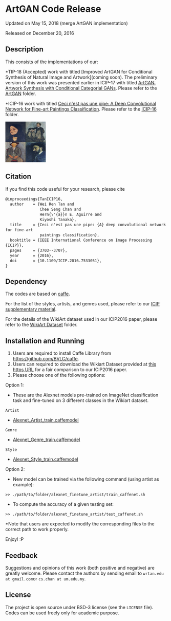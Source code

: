 # ArtGAN Code Release

Updated on May 15, 2018 (merge ArtGAN implementation)

Released on December 20, 2016

## Description

This consists of the implementations of our:

*TIP-18 (Accepted) work with titled [Improved ArtGAN for Conditional Synthesis of Natural Image and Artwork](coming soon). The preliminary version of this work was presented earlier in ICIP-17 with titled [ArtGAN: Artwork Synthesis with Conditional Categorial GANs](https://arxiv.org/abs/1702.03410). Please refer to the [ArtGAN](https://github.com/cs-chan/Artwork-GAN/tree/master/ArtGAN) folder.

*ICIP-16 work with titled [Ceci n'est pas une pipe: A Deep Convolutional Network for Fine-art Paintings Classification](http://web.fsktm.um.edu.my/~cschan/doc/ICIP2016.pdf). Please refer to the [ICIP-16](https://github.com/cs-chan/Artwork-GAN/tree/master/ICIP-16) folder.

<img src="ICIP2016.gif" width="25%">

## Citation
If you find this code useful for your research, please cite
```
@inproceedings{TanICIP16,
  author    = {Wei Ren Tan and
               Chee Seng Chan and
               Hern{\'{a}}n E. Aguirre and
               Kiyoshi Tanaka},
  title     = {Ceci n'est pas une pipe: {A} deep convolutional network for fine-art
               paintings classification},
  booktitle = {IEEE International Conference on Image Processing {ICIP}},
  pages     = {3703--3707},
  year      = {2016},
  doi       = {10.1109/ICIP.2016.7533051},
}
```

## Dependency
The codes are based on [caffe](https://github.com/BVLC/caffe).
<!---
This repository does not include the Wikiart dataset used. 
--->
For the list of the styles, artists, and genres used, please refer to our [ICIP supplementary material](http://web.fsktm.um.edu.my/~cschan/doc/ICIP2016_supp.pdf).

For the details of the WikiArt dataset used in our ICIP2016 paper, please refer to the [WikiArt Dataset](https://github.com/cs-chan/ICIP2016-PC/tree/master/WikiArt%20Dataset) folder.

<!---
For the full list of paintings used, please refer to [Saleh & Elgammal (2015). Large-scale Classification of Fine-Art Paintings: Learning The Right Metric on The Right Feature](https://arxiv.org/pdf/1505.00855v1.pdf).
--->

## Installation and Running

1. Users are required to install Caffe Library from https://github.com/BVLC/caffe. 
2. Users can required to download the Wikiart Dataset provided at [this https URL](https://github.com/cs-chan/ICIP2016-PC/tree/master/WikiArt%20Dataset) for a fair comparison to our ICIP2016 paper.
3. Please choose one of the following options: 

Option 1: 
- These are the Alexnet models pre-trained on ImageNet classification task and fine-tuned on 3 different classes in the Wikiart dataset.
```
Artist
```
- [Alexnet_Artist_train.caffemodel](http://web.fsktm.um.edu.my/~cschan/source/ICIP2016/Alexnet_genre_finetune.caffemodel.zip)

```
Genre
```
- [Alexnet_Genre_train.caffemodel](http://web.fsktm.um.edu.my/~cschan/source/ICIP2016/Alexnet_genre_finetune.caffemodel.zip)

```
Style
```
- [Alexnet_Style_train.caffemodel](http://web.fsktm.um.edu.my/~cschan/source/ICIP2016/Alexnet_style_finetune.caffemodel.zip)


Option 2: 
- New model can be trained via the following command (using artist as example):
```
>> ./path/to/folder/alexnet_finetune_artist/train_caffenet.sh
```

- To compute the accuracy of a given testing set:
```
>> ./path/to/folder/alexnet_finetune_artist/test_caffenet.sh
```

*Note that users are expected to modify the corresponding files to the correct path to work properly. 

Enjoy! :P

## Feedback
Suggestions and opinions of this work (both positive and negative) are greatly welcome. Please contact the authors by sending email to
`wrtan.edu at gmail.com`or `cs.chan at um.edu.my`.

## License
The project is open source under BSD-3 license (see the `LICENSE` file). Codes can be used freely only for academic purpose.


